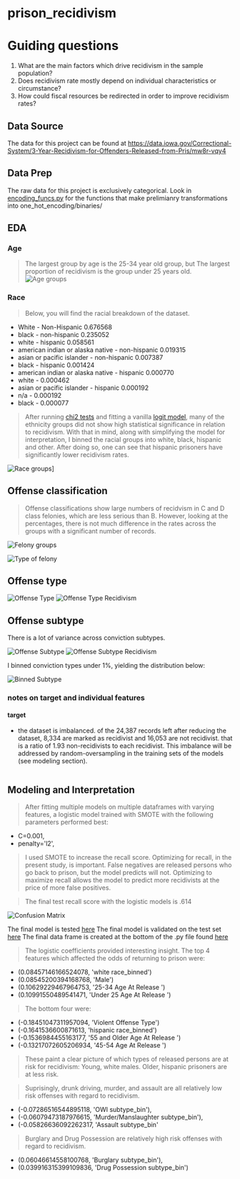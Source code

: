 # prison_recidivism

# Guiding questions
1. What are the main factors which drive recidivism in the sample population?
2. Does recidivism rate mostly depend on individual characteristics or circumstance?
3. How could fiscal resources be redirected in order to improve recidivism rates?



## Data Source
The data for this project can be found at https://data.iowa.gov/Correctional-System/3-Year-Recidivism-for-Offenders-Released-from-Pris/mw8r-vqy4

## Data Prep
The raw data for this project is exclusively categorical.  Look in [encoding_funcs.py](./data/encoding_funcs.py) for the functions that make prelimianry transformations into one_hot_encoding/binaries/

## EDA
### Age
> The largest group by age is the 25-34 year old group, but
> The largest proportion of recidivism is the group under 25 years old.
![Age groups](figures/eda/age.svg)

### Race 
> Below, you will find the racial breakdown of the dataset. 

- White - Non-Hispanic                               0.676568
- black - non-hispanic                               0.235052
- white - hispanic                                   0.058561
- american indian or alaska native - non-hispanic    0.019315
- asian or pacific islander - non-hispanic           0.007387
- black - hispanic                                   0.001424
- american indian or alaska native - hispanic        0.000770
- white -                                            0.000462
- asian or pacific islander - hispanic               0.000192
- n/a -                                              0.000192
- black -                                            0.000077

> After running [chi2 tests](eda/hypothesis_test.py) and fitting a vanilla [logit model](modeling/logistic_for_p.py),
> many of the ethnicity groups did not show high statistical significance 
> in relation to recidivism. 
> With that in mind, along with simplifying the model for interpretation, 
> I binned the racial groups into white, black, hispanic and other.
> After doing so, one can see that hispanic prisoners have significantly lower recidivism rates.

![Race groups](figures/eda/race_binned.svg)]

## Offense classification
> Offense classifications show large numbers of recidvism in C and D class felonies, which are less serious than B. However, looking at the percentages, there is not much difference in the rates across the groups with a significant number of records. 

![Felony groups](figures/eda/conv_class.svg)

![Type of felony](figures/eda/conv_bin.svg)

## Offense type

![Offense Type](figures/eda/offense_type.svg)
![Offense Type Recidivism](figures/eda/offense_type_recid.svg)

## Offense subtype
There is a lot of variance across conviction subtypes. 

![Offense Subtype](figures/eda/off_subt_type.svg)
![Offense Subtype Recidivism](figures/eda/offense_subtype_recid_norm.svg)

I binned conviction types under 1%, yielding the distribution below:

![Binned Subtype](figures/eda/offense_subtype_bin_norm.svg)
### notes on target and  individual features
#### target
  * the dataset is imbalanced. of the 24,387 records left after reducing the dataset, 8,334 are marked as recidivist and 16,053 are not recidivist.  that is a ratio of 1.93 non-recidivists to each recidivist.  This imbalance will be addressed by random-oversampling in the training sets of the models (see modeling section).
	 ```
## Modeling and Interpretation

> After fitting multiple models on multiple dataframes with varying features, a logistic model trained with SMOTE with the following parameters performed best:

- C=0.001,
- penalty='l2',

>I used SMOTE to increase the recall score.  Optimizing for recall, in the present study, is important.  False negatives are released persons who go back to prison, but the model predicts will not.  Optimizing to maximize recall allows the model to predict more recidivists at the price of more false positives.  

> The final test recall score with the logistic models is .614

![Confusion Matrix](figures/models/confusion_final.svg)

The final model is tested [here](modeling/smaller_model.py)
The final model is validated on the test set [here](modeling/best_model.py)
The final data frame is created at the bottom of the .py file found [here](encoding_funcs.py)

> The logistic coefficients provided interesting insight. The top 4 features which affected the odds of returning to prison were:
- (0.08457146166524078, 'white race_binned')
 - (0.08545200394168768, 'Male')
 - (0.10629229467964753, '25-34 Age At Release ')
 - (0.10991550489541471, 'Under 25 Age At Release ')
 
> The bottom four were:
- (-0.18451047311957094, 'Violent Offense Type')
- (-0.1641536600871613, 'hispanic race_binned')
- (-0.1536984455163177, '55 and Older Age At Release ')
- (-0.13217072605206934, '45-54 Age At Release ')

> These paint a clear picture of which types of released persons are at risk for recidivism: Young, white males.
> Older, hispanic prisoners are at less risk.  

> Suprisingly, drunk driving, murder, and assault are all relatively low risk offenses with regard to recidivism.

- (-0.07286516544895118, 'OWI subtype_bin'),
- (-0.06079473187976615, 'Murder/Manslaughter subtype_bin'),
- (-0.05826636092262317, 'Assault subtype_bin'
 
 > Burglary and Drug Possession are relatively high risk offenses with regard to recidivism.
 
  - (0.06046614558100768, 'Burglary subtype_bin'),
  - (0.039916315399109836, 'Drug Possession subtype_bin')
